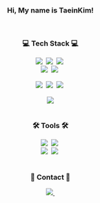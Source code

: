 <h3 align="center">Hi, My name is TaeinKim!</h3>

<br>

<h3 align="center">💻 Tech Stack 💻</h3>
<div align="center">
  <img src="https://img.shields.io/badge/react-20232a.svg?style=for-the-badge&logo=react&logoColor=61DAFB" />&nbsp
  <img src="https://img.shields.io/badge/javascript-F7DF1E.svg?style=for-the-badge&logo=javascript&logoColor=20232a" />&nbsp
  <img src="https://img.shields.io/badge/html5-E34F26.svg?style=for-the-badge&logo=html5&logoColor=white" />&nbsp
</div>

<div align="center">
  <img src="https://img.shields.io/badge/styled--components-DB7093?style=for-the-badge&logo=styled-components&logoColor=ffd35b" />&nbsp
  <img src="https://img.shields.io/badge/css3-1572B6.svg?style=for-the-badge&logo=css3&logoColor=white" />&nbsp
</div>

<br>

<div align="center">
  <img src="https://img.shields.io/badge/python-3670A0?style=for-the-badge&logo=python&logoColor=ffdd54" />&nbsp
  <img src="https://img.shields.io/badge/pandas-150458.svg?style=for-the-badge&logo=pandas&logoColor=white" />&nbsp
  <img src="https://img.shields.io/badge/numpy-4d77cf.svg?style=for-the-badge&logo=numpy&logoColor=white" />&nbsp
</div>

<br>

<div align="center">
  <img src="https://github-readme-stats.vercel.app/api/top-langs/?username=taein0926&layout=compact"/>
</div>

<br>

<h3 align="center">🛠️ Tools 🛠️</h3>
<div align="center">
  <img src="https://img.shields.io/badge/git-F05033.svg?style=for-the-badge&logo=git&logoColor=white" />&nbsp
  <img src="https://img.shields.io/badge/github-181717.svg?style=for-the-badge&logo=github&logoColor=white" />&nbsp
</div>

<div align="center">
  <img src="https://img.shields.io/badge/Notion-F3F3F3.svg?style=for-the-badge&logo=notion&logoColor=black" />&nbsp
  <img src="https://img.shields.io/badge/figma-F24E1E.svg?style=for-the-badge&logo=figma&logoColor=white" />&nbsp
</div>

<br>

<h3 align="center">🔗 Contact 🔗</h3>
<div align="center">
  <a href="mailto:kimtaein0926@gmail.com">
    <img src="https://img.shields.io/badge/kimtaein0926@gmail.com-D14836?style=for-the-badge&logo=gmail&logoColor=white"/>&nbsp
  </a>
</div>
<!---
taein0926/taein0926 is a ✨ special ✨ repository because its `README.md` (this file) appears on your GitHub profile.
You can click the Preview link to take a look at your changes.
--->
